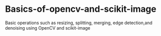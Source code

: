# Basics-of-opencv-and-scikit-image
Basic operations  such as resizing, splitting, merging, edge detection,and denoising using OpenCV and scikit-image
